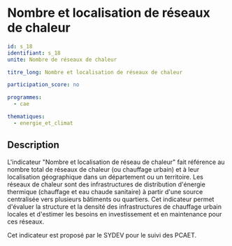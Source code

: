 # Nombre et localisation de réseaux de chaleur

```yaml
id: s_18
identifiant: s_18
unite: Nombre de réseaux de chaleur

titre_long: Nombre et localisation de réseaux de chaleur

participation_score: no

programmes:
  - cae

thematiques:
  - energie_et_climat
```
## Description
L'indicateur "Nombre et localisation de réseau de chaleur" fait référence au nombre total de réseaux de chaleur (ou chauffage urbain) et à leur localisation géographique dans un département ou un territoire. Les réseaux de chaleur sont des infrastructures de distribution d'énergie thermique (chauffage et eau chaude sanitaire) à partir d'une source centralisée vers plusieurs bâtiments ou quartiers. Cet indicateur permet d'évaluer la structure et la densité des infrastructures de chauffage urbain locales et d'estimer les besoins en investissement et en maintenance pour ces réseaux.

Cet indicateur est proposé par le SYDEV pour le suivi des PCAET.
